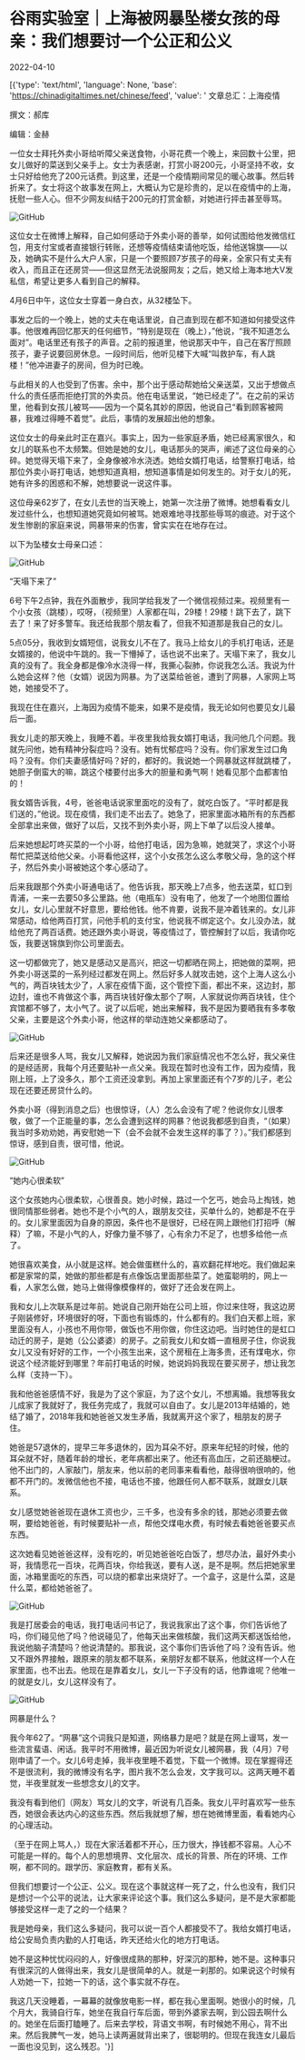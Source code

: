 # 谷雨实验室｜上海被网暴坠楼女孩的母亲：我们想要讨一个公正和公义

2022-04-10

[{'type': 'text/html', 'language': None, 'base': 'https://chinadigitaltimes.net/chinese/feed', 'value': ' 文章总汇：上海疫情

撰文：郝库

编辑：金赫

一位女士拜托外卖小哥给听障父亲送食物，小哥花费一个晚上，来回数十公里，把女儿做好的菜送到父亲手上。女士为表感谢，打赏小哥200元，小哥坚持不收，女士只好给他充了200元话费。到这里，还是一个疫情期间常见的暖心故事。然后转折来了。女士将这个故事发在网上，大概认为它是珍贵的，足以在疫情中的上海，抚慰一些人心。但不少网友纠结于200元的打赏金额，对她进行抨击甚至辱骂。

![GitHub](https://chinadigitaltimes.net/chinese/files/2022/04/post-679288-6252c06359b38.)

这位女士在微博上解释，自己如何感动于外卖小哥的善举，如何试图给他发微信红包，用支付宝或者直接银行转账，还想等疫情结束请他吃饭，给他送锦旗——以及，她确实不是什么大户人家，只是一个要照顾7岁孩子的母亲，全家只有丈夫有收入，而且正在还房贷——但这显然无法说服网友；之后，她又给上海本地大V发私信，希望让更多人看到自己的解释。

4月6日中午，这位女士穿着一身白衣，从32楼坠下。

事发之后的一个晚上，她的丈夫在电话里说，自己直到现在都不知道如何接受这件事。他很难再回忆那天的任何细节，“特别是现在（晚上），”他说，“我不知道怎么面对”。电话里还有孩子的声音。之前的报道里，他说那天中午，自己在客厅照顾孩子，妻子说要回房休息。一段时间后，他听见楼下大喊“叫救护车，有人跳楼！”他冲进妻子的房间，但为时已晚。

与此相关的人也受到了伤害。余中，那个出于感动帮她给父亲送菜，又出于想做点什么的责任感而拒绝打赏的外卖员。他在电话里说，“她已经走了”。在之前的采访里，他看到女孩儿被骂——因为一个莫名其妙的原因，他说自己“看到顾客被网暴，我难过得睡不着觉”。此后，事情的发展超出他的想象。

这位女士的母亲此时正在嘉兴。事实上，因为一些家庭矛盾，她已经离家很久，和女儿的联系也不太频繁。但她是她的女儿，电话那头的哭声，阐述了这位母亲的心碎。她觉得天塌下来了，全身像被冷水浇透。她给女婿打电话，给警察打电话，给那位外卖小哥打电话，她想知道真相，想知道事情是如何发生的。对于女儿的死，她有许多的困惑和不解，她想要说一说这件事。

这位母亲62岁了，在女儿去世的当天晚上，她第一次注册了微博。她想看看女儿发过些什么，也想知道她究竟如何被骂。她艰难地寻找那些辱骂的痕迹。对于这个发生惨剧的家庭来说，网暴带来的伤害，曾实实在在地存在过。

以下为坠楼女士母亲口述：

![GitHub](https://chinadigitaltimes.net/chinese/files/2022/04/post-679288-6252c06504c27.png)

“天塌下来了”

6号下午2点钟，我在外面散步，我同学给我发了一个微信视频过来。视频里有一个小女孩（跳楼），哎呀，（视频里）人家都在叫，29楼！29楼！跳下去了，跳下去了！来了好多警车。我还给我那个朋友看了，但我不知道那是我自己的女儿。

5点05分，我收到女婿短信，说我女儿不在了。我马上给女儿的手机打电话，还是女婿接的，他说中午跳的。我一下懵掉了，话也说不出来了。天塌下来了，我女儿真的没有了。我全身都是像冷水浇得一样，我撕心裂肺，你说我怎么活。我说为什么她会这样？他（女婿）说因为网暴。为了送菜给爸爸，遭到了网暴，人家网上骂她，她接受不了。

我现在住在嘉兴，上海因为疫情不能来，如果不是疫情，我无论如何也要见女儿最后一面。

我女儿走的那天晚上，我睡不着。半夜里我给我女婿打电话，我问他几个问题。我就先问他，她有精神分裂症吗？没有。她有忧郁症吗？没有。你们家发生过口角吗？没有。你们夫妻感情好吗？好的，都好的。我说她一个网暴就这样就跳楼了，她胆子倒蛮大的嘛，跳这个楼要付出多大的胆量和勇气啊！她看见那个血都害怕的！

我女婿告诉我，4号，爸爸电话说家里面吃的没有了，就吃白饭了。“平时都是我们送的，”他说。现在疫情，我们走不出去了。她急了，把家里面冰箱所有的东西都全部拿出来做，做好了以后，又找不到外卖小哥，网上下单了以后没人接单。

后来她想起叮咚买菜的一个小哥，给他打电话，因为急嘛，她就哭了，求这个小哥帮忙把菜送给他父亲。小哥看他这样，这个小女孩怎么这么孝敬父母，急的这个样子，然后外卖小哥被她这个孝心感动了。

后来我跟那个外卖小哥通电话了。他告诉我，那天晚上7点多，他去送菜，虹口到青浦，一来一去要50多公里路。他（电瓶车）没有电了，他发了一个地图位置给女儿，女儿心里就不好意思，要给他钱。他不肯要，说我不是冲着钱来的。女儿非常感动，给他两百打赏，问他手机的支付宝，他说我不绑定这个。女儿没办法，就给他充了两百话费。她还跟外卖小哥说，等疫情过了，管控解封了以后，我请你吃饭，我要送锦旗到你公司里面去。

这一切都做完了，她又是感动又是高兴，把这一切都晒在网上，把她做的菜啊，把外卖小哥送菜的一系列经过都发在网上。然后好多人就攻击她，这个上海人这么小气的，两百块钱太少了，人家在疫情下面，这个管控下面，都出不来，这边封，那边封，谁也不肯做这个事，两百块钱好像太那个了啊，人家就说你两百块钱，住个宾馆都不够了，太小气了。说了以后呢，她出来解释，我不是因为要晒我有多孝敬父亲，主要是这个外卖小哥，他这样的举动连她父亲都感动了。

![GitHub](https://chinadigitaltimes.net/chinese/files/2022/04/post-679288-6252c067adb1d.)

后来还是很多人骂，我女儿又解释，她说因为我们家庭情况也不怎么好，我父亲住的是经适房，我每个月还要贴补一点父亲。我现在暂时也没有工作，因为疫情，我刚上班，上了没多久，那个工资还没拿到。再加上家里面还有个7岁的儿子，老公现在还要还房贷什么的。

外卖小哥（得到消息之后）也很惊讶，（人）怎么会没有了呢？他说你女儿很孝敬，做了一个正能量的事，怎么会遭到这样的网暴？他说我都感到自责，“（如果）我当时多劝劝她，再安慰她一下（会不会就不会发生这样的事了？）。”我们都感到惊讶，感到自责，很可惜，他说。

![GitHub](https://chinadigitaltimes.net/chinese/files/2022/04/post-679288-6252c06504c27.png)

“她内心很柔软”

这个女孩她内心很柔软，心很善良。她小时候，路过一个乞丐，她会马上掏钱，她很同情那些弱者。她也不是个小气的人，跟朋友交往，买单什么的，她都是不在乎的。女儿家里面因为自身的原因，条件也不是很好，已经在网上跟他们打招呼（解释）了嘛，不是小气的人，好像力量不够了，心有余力不足了，也想多给他一点了。

她很喜欢美食，从小就是这样。她会做蛋糕什么的，喜欢翻花样地吃。我们做起来都是家常的菜，她做的那些都是有点像饭店里面那些菜了。她蛮聪明的，网上一看，人家怎么做，她马上做得像模像样的，做好了还会发在网上。

我和女儿上次联系是过年前。她说自己刚开始在公司上班，你过来住呀，我这边房子刚装修好，环境很好的呀，下面也有锻炼的，什么都有的。我们白天都上班，家里面没有人，小孩也不用你带，做饭也不用你做，你住这边吧。当时她住的是虹口动迁的房子，是她（公公婆婆）的房子。之前我女儿和女婿一直租房子住，你说我女儿又没有好好的工作，一个小孩生出来，这个房租在上海多贵，还有煤电水，你说这个经济能好到哪里？年前打电话的时候，她说妈妈我现在要买房子，想让我怎么样（支持一下）。

我和他爸爸感情不好，我是为了这个家庭，为了这个女儿，不想离婚。我想等我女儿成家了我就好了，我任务完成了，我就可以自由了。女儿是2013年结婚的，她结了婚了，2018年我和她爸爸又发生矛盾，我就离开这个家了，租朋友的房子住。

她爸是57退休的，提早三年多退休的，因为耳朵不好。原来年纪轻的时候，他的耳朵就不好，随着年龄的增长，老年病都出来了。他还有高血压，之前还脑梗过。他不出门的，人家敲门，朋友来，他以前的老同事来看看他，敲得很响很响的，他都不开门的。发微信他也不接，电话也不接，他跟任何人都不联系，就跟女儿联系。

女儿感觉她爸爸现在退休工资也少，三千多，也没有多余的钱，那她必须要去做啊，要给她爸爸，有时候要贴补一点，帮他交煤电水费，有时候去看她爸爸要买点东西。

这次她看见她爸爸这样，没有吃的，听见她爸爸吃白饭了，想尽办法，最好外卖小哥，我情愿花一百块，花两百块，你给我送，要有人送，是不是啊。然后把她家里面，冰箱里面吃的东西，可以烧的都拿出来烧好了。一个盒子，这是什么菜，这是什么菜，都给她爸爸了。

![GitHub](https://chinadigitaltimes.net/chinese/files/2022/04/post-679288-6252c06b85249.)

我是打居委会的电话，我打电话问书记了，我说我家出了这个事，你们告诉他了吗，你们碰见他了吗？他说碰见了，他每天出来做核酸，我们这两天都送饭给他，我说他脑子清楚吗？他说清楚的。那我说，这个事你们告诉他了吗？没有告诉。他又不跟外界接触，跟原来的朋友都不联系，亲朋好友都不联系，他就这样一个人在家里面，也不出去。他现在是靠着女儿，女儿一下子没有的话，他靠谁呢？他唯一的就是女儿，女儿这样没有了。

![GitHub](https://chinadigitaltimes.net/chinese/files/2022/04/post-679288-6252c06504c27.png)

网暴是什么？

我今年62了。“网暴”这个词我只是知道，网络暴力是吧？就是在网上谩骂，发一些流言蜚语、闲话。我平时不用微博，最近因为听说女儿被网暴，我（4月）7号刚申请了一个。女儿6号走掉，我半夜里睡不着觉，下载一个微博。现在掌握得还不是很流利，我的微博没有名字，图片我不怎么会发，文字我可以。这两天睡不着觉，半夜里就发一些想念女儿的文字。

我没有看到他们（网友）骂女儿的文字，听说有几百条。我女儿平时喜欢写一些东西，她很会表达内心的这些东西。然后我就想了解，想在她微博里面，看看她内心的心理活动。

（至于在网上骂人，）现在大家活着都不开心，压力很大，挣钱都不容易。人心不可能是一样的。每个人的思想境界、文化层次、成长的背景、所在的环境、工作啊，都不同的。跟学历、家庭教育，都有关系。

但我们想要讨一个公正、公义。现在这个事就这样一死了之，什么也没有，我们只是想讨一个公平的说法，让大家来评论这个事。我们这么多疑问，是不是大家都能够接受这样一走了之的一个结果？

我是她母亲，我们这么多疑问，我可以说一百个人都接受不了。我给女婿打电话，给公安局负责内勤的人打电话，昨天还给火化的地方打电话。

她不是这种忧忧闷闷的人，好像很成熟的那种，好深沉的那种，她不是。这种事只有很深沉的人做得出来，我女儿是很简单的人。就是一刹那的。如果说这个时候有人劝她一下，拉她一下的话，这个事实就不存在。

我这几天没睡着，一幕幕的就像放电影一样，都在我心里面啊。她很小的时候，几个月大，我骑自行车，她坐在我自行车后面，带到外婆家去啊，到公园去啊什么的。她坐在后面打瞌睡了。后来去学校，背语文书啊，有时候她不用心，背不出来。然后我脾气一发，她马上读两遍就背出来了，很聪明的。但现在我连女儿最后一面也没见到，这么残忍。'}]